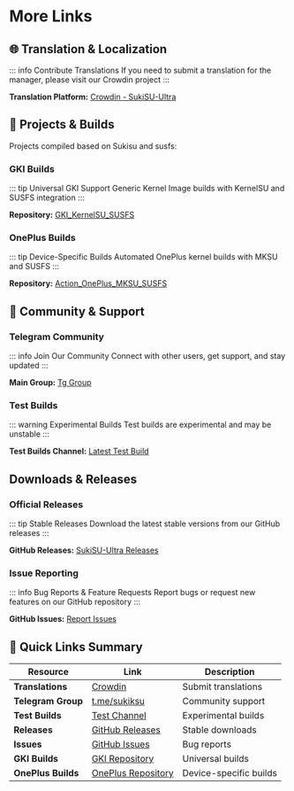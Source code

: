 # More Links

## 🌐 Translation & Localization

::: info Contribute Translations If you need to submit a translation for the
manager, please visit our Crowdin project :::

**Translation Platform:**
[Crowdin - SukiSU-Ultra](https://crowdin.com/project/SukiSU-Ultra)

## 🔧 Projects & Builds

Projects compiled based on Sukisu and susfs:

### GKI Builds

::: tip Universal GKI Support Generic Kernel Image builds with KernelSU and
SUSFS integration :::

**Repository:**
[GKI_KernelSU_SUSFS](https://github.com/ShirkNeko/GKI_KernelSU_SUSFS)

### OnePlus Builds

::: tip Device-Specific Builds Automated OnePlus kernel builds with MKSU and
SUSFS :::

**Repository:**
[Action_OnePlus_MKSU_SUSFS](https://github.com/ShirkNeko/Action_OnePlus_MKSU_SUSFS)

## 📱 Community & Support

### Telegram Community

::: info Join Our Community Connect with other users, get support, and stay
updated :::

**Main Group:** [Tg Group](https://t.me/sukiksu)

### Test Builds

::: warning Experimental Builds Test builds are experimental and may be unstable
:::

**Test Builds Channel:** [Latest Test Build](https://t.me/Sukiksu/7114)

## Downloads & Releases

### Official Releases

::: tip Stable Releases Download the latest stable versions from our GitHub
releases :::

**GitHub Releases:**
[SukiSU-Ultra Releases](https://github.com/sukisu-ultra/sukisu-ultra/releases)

### Issue Reporting

::: info Bug Reports & Feature Requests Report bugs or request new features on
our GitHub repository :::

**GitHub Issues:**
[Report Issues](https://github.com/sukisu-ultra/sukisu-ultra/issues)

## 🔗 Quick Links Summary

| Resource           | Link                                                                         | Description            |
| ------------------ | ---------------------------------------------------------------------------- | ---------------------- |
| **Translations**   | [Crowdin](https://crowdin.com/project/SukiSU-Ultra)                          | Submit translations    |
| **Telegram Group** | [t.me/sukiksu](https://t.me/sukiksu)                                         | Community support      |
| **Test Builds**    | [Test Channel](https://t.me/Sukiksu/7114)                                    | Experimental builds    |
| **Releases**       | [GitHub Releases](https://github.com/sukisu-ultra/sukisu-ultra/releases)     | Stable downloads       |
| **Issues**         | [GitHub Issues](https://github.com/sukisu-ultra/sukisu-ultra/issues)         | Bug reports            |
| **GKI Builds**     | [GKI Repository](https://github.com/ShirkNeko/GKI_KernelSU_SUSFS)            | Universal builds       |
| **OnePlus Builds** | [OnePlus Repository](https://github.com/ShirkNeko/Action_OnePlus_MKSU_SUSFS) | Device-specific builds |
